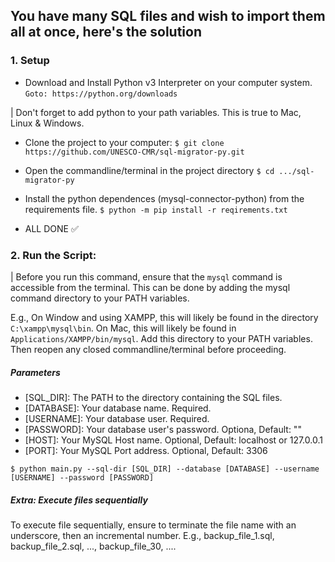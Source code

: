 ## You have many SQL files and wish to import them all at once, here's the solution

### 1. Setup

- Download and Install Python v3 Interpreter on your computer system. 
```Goto: https://python.org/downloads```

| Don't forget to add python to your path variables. This is true to Mac, Linux & Windows.

- Clone the project to your computer:
```$ git clone https://github.com/UNESCO-CMR/sql-migrator-py.git```

- Open the commandline/terminal in the project directory
```$ cd .../sql-migrator-py```

- Install the python dependences (mysql-connector-python) from the requirements file.
```$ python -m pip install -r reqirements.txt```

- ALL DONE ✅

### 2. Run the Script:

| Before you run this command, ensure that the `mysql` command is accessible from the terminal. This can be done by adding the mysql command directory to your PATH variables. 

E.g., On Window and using XAMPP, this will likely be found in the directory `C:\xampp\mysql\bin`. On Mac, this will likely be found in `Applications/XAMPP/bin/mysql`. Add this directory to your PATH variables. Then reopen any closed commandline/terminal before proceeding.  

##### Parameters
- [SQL_DIR]: The PATH to the directory containing the SQL files. 
- [DATABASE]: Your database name. Required.
- [USERNAME]: Your database user. Required. 
- [PASSWORD]: Your database user's password. Optiona, Default: ""
- [HOST]: Your MySQL Host name. Optional, Default: localhost or 127.0.0.1
- [PORT]: Your MySQL Port address. Optional, Default: 3306

```$ python main.py --sql-dir [SQL_DIR] --database [DATABASE] --username [USERNAME] --password [PASSWORD]```

##### Extra: Execute files sequentially

To execute file sequentially, ensure to terminate the file name with an underscore, then an incremental number.
E.g., backup_file_1.sql, backup_file_2.sql, ..., backup_file_30, .... 